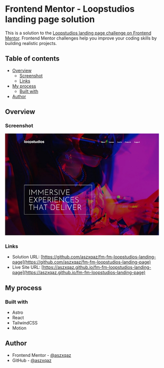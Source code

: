 # Frontend Mentor - Loopstudios landing page solution

This is a solution to the [Loopstudios landing page challenge on Frontend Mentor](https://www.frontendmentor.io/challenges/loopstudios-landing-page-N88J5Onjw). Frontend Mentor challenges help you improve your coding skills by building realistic projects.

## Table of contents

- [Overview](#overview)
  - [Screenshot](#screenshot)
  - [Links](#links)
- [My process](#my-process)
  - [Built with](#built-with)
- [Author](#author)

## Overview

### Screenshot

![](./screenshot.jpg)

### Links

- Solution URL: [https://github.com/aszxqaz/fm-fm-loopstudios-landing-page](https://github.com/aszxqaz/fm-fm-loopstudios-landing-page)
- Live Site URL: [https://aszxqaz.github.io/fm-fm-loopstudios-landing-page](https://aszxqaz.github.io/fm-fm-loopstudios-landing-page)

## My process

### Built with

- Astro
- React
- TailwindCSS
- Motion

## Author

- Frontend Mentor - [@aszxqaz](https://www.frontendmentor.io/profile/aszxqaz)
- GitHub - [@aszxqaz](https://www.github.com/aszxqaz)

